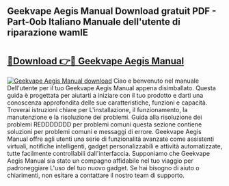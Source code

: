 ## Geekvape Aegis Manual Download gratuit PDF - Part-0ob Italiano Manuale dell'utente di riparazione wamlE

# <h2><a href="http://df9rax.blite.top/?on=Geekvape+Aegis+Manual">🔗Download 👉🔴 Geekvape Aegis Manual</a></h2>

[![Geekvape Aegis Manual download](https://i.imgur.com/lujVjoI.png)](http://df9rax.blite.top/?on=Geekvape+Aegis+Manual)
Ciao e benvenuto nel manuale Dell'utente per il tuo Geekvape Aegis Manual appena disimballato. Questa guida è progettata per aiutarti a iniziare con il tuo prodotto e darti una conoscenza approfondita delle sue caratteristiche, funzioni e capacità. Troverai istruzioni chiare per L'installazione, il funzionamento, la manutenzione e la risoluzione dei problemi. Guida alla risoluzione dei problemi REDDDDDDD per problemi comuni questa sezione contiene soluzioni per problemi comuni e messaggi di errore. Geekvape Aegis Manual offre agli utenti una serie di funzionalità avanzate come assistenti virtuali, notifiche intelligenti, gadget personalizzabili e attività automatizzate, tutte facilmente controllabili dall'interfaccia. Supponiamo che Geekvape Aegis Manual sia stato un compagno affidabile nel tuo viaggio per padroneggiare L'uso del tuo nuovo gadget. Se hai bisogno di aiuto o chiarimenti, non esitare a contattare il nostro team di supporto.
